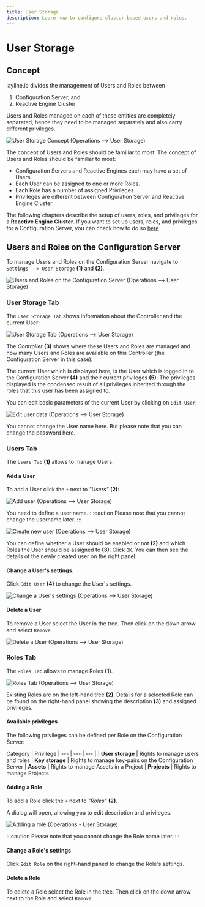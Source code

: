 ```yaml
---
title: User Storage
description: Learn how to configure cluster based users and roles.
---
```


# User Storage

## Concept

layline.io divides the management of Users and Roles between 
1. Configuration Server, and
2. Reactive Engine Cluster

Users and Roles managed on each of these entities are completely separated, hence they need to be managed separately and also carry different privileges.

![](.03-operations-user-storage_images/347953ce.png "User Storage Concept (Operations --> User Storage)")

The concept of Users and Roles should be familiar to most:
The concept of Users and Roles should be familiar to most:
- Configuration Servers and Reactive Engines each may have a set of Users.
- Each User can be assigned to one or more Roles.
- Each Role has a number of assigned Privileges.
- Privileges are different between Configuration Server and Reactive Engine Cluster

The following chapters describe the setup of users, roles, and privileges for a **Reactive Engine Cluster**.
If you want to set up users, roles, and privileges for a Configuration Server, you can check how to do so [here](/docs/concept/settings/settings-user-storage)

## Users and Roles on the Configuration Server

To manage Users and Roles on the Configuration Server navigate to `Settings --> User Storage` **(1)** and **(2)**.


![](.03-operations-user-storage_images/2021-11-16-16-19-51.png "Users and Roles on the Configuration Server (Operations --> User Storage)")

### User Storage Tab

The `User Storage Tab` shows information about the Controller and the current User:

![](.03-operations-user-storage_images/2021-11-16-16-14-47.png "User Storage Tab (Operations --> User Storage)")

The _Controller_ **(3)** shows where these Users and Roles are managed and how many Users and Roles are available on this Controller (the Configuration Server in this case).

The current User which is displayed here, is the User which is logged in to the Configuration Server **(4)** and their current privileges **(5)**. The privileges displayed is the condensed result of all privileges inherited through the roles that this user has been assigned to.

You can edit basic parameters of the current User by clicking on `Edit User`:

![](.03-operations-user-storage_images/2021-11-16-16-23-53.png "Edit user data (Operations --> User Storage)")

You cannot change the User name here. But please note that you can change the password here.

### Users Tab

The `Users Tab` **(1)** allows to manage Users. 

#### Add a User

To add a User click the `+` next to _"Users"_ **(2)**:

![](.03-operations-user-storage_images/2021-11-16-16-29-50.png "Add user (Operations --> User Storage)")

You need to define a user name.
:::caution
Please note that you cannot change the username later.
:::

![](.03-operations-user-storage_images/2021-11-16-16-36-03.png "Create new user (Operations --> User Storage)")

You can define whether a User should be enabled or not **(2)** and which Roles the User should be assigned to **(3)**. Click `OK`. You can then see the details of the newly created user on the right panel.

#### Change a User's settings.

Click `Edit User` **(4)** to change the User's settings.

![](.03-operations-user-storage_images/2021-11-16-16-41-38.png "Change a User's settings (Operations --> User Storage)")

#### Delete a User

To remove a User select the User in the tree. Then click on the down arrow and select `Remove`.

![](.03-operations-user-storage_images/2021-11-16-16-43-11.png "Delete a User (Operations --> User Storage)")

### Roles Tab

The `Roles Tab` allows to manage Roles **(1)**.

![](.03-operations-user-storage_images/2021-11-16-16-50-31.png "Roles Tab (Operations --> User Storage)")

Existing Roles are on the left-hand tree **(2)**. Details for a selected Role can be found on the right-hand panel showing the description **(3)** and assigned privileges.

#### Available privileges

The following privileges can be defined per Role on the Configuration Server:

Category | Privilege 
| --- | --- | --- |
| **User storage** | Rights to manage users and roles
| **Key storage** | Rights to manage key-pairs on the Configuration Server
| **Assets** | Rights to manage Assets in a Project
| **Projects** | Rights to manage Projects


#### Adding a Role

To add a Role click the `+` next to _"Roles"_ **(2)**.

A dialog will open, allowing you to edit description and privileges.

![](.03-operations-user-storage_images/2021-11-16-16-53-42.png "Adding a role (Operations - User Storage)")

:::caution
Please note that you cannot change the Role name later.
:::

#### Change a Role's settings

Click `Edit Role` on the right-hand paned to change the Role's settings.

#### Delete a Role

To delete a Role select the Role in the tree. Then click on the down arrow next to the Role and select `Remove`.

